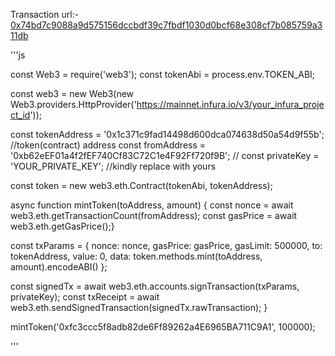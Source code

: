 Transaction url:- [0x74bd7c9088a9d575156dccbdf39c7fbdf1030d0bcf68e308cf7b085759a311db](https://explorer.public.zkevm-test.net/tx/0x74bd7c9088a9d575156dccbdf39c7fbdf1030d0bcf68e308cf7b085759a311db)

'''js

const Web3 = require('web3');
const tokenAbi = process.env.TOKEN_ABI;

const web3 = new Web3(new Web3.providers.HttpProvider('https://mainnet.infura.io/v3/your_infura_project_id'));

const tokenAddress = '0x1c371c9fad14498d600dca074638d50a54d9f55b'; //token(contract) address
const fromAddress = '0xb62eEF01a4f2fEF740Cf83C72C1e4F92Ff720f9B'; //
const privateKey = 'YOUR_PRIVATE_KEY'; //kindly replace with yours

const token = new web3.eth.Contract(tokenAbi, tokenAddress);

async function mintToken(toAddress, amount) {
  const nonce = await web3.eth.getTransactionCount(fromAddress);
  const gasPrice = await web3.eth.getGasPrice();}

  const txParams = {
    nonce: nonce,
    gasPrice: gasPrice,
    gasLimit: 500000,
    to: tokenAddress,
    value: 0,
    data: token.methods.mint(toAddress, amount).encodeABI()
  };

  const signedTx = await web3.eth.accounts.signTransaction(txParams, privateKey);
  const txReceipt = await web3.eth.sendSignedTransaction(signedTx.rawTransaction);
}

mintToken('0xfc3ccc5f8adb82de6Ff89262a4E6965BA711C9A1', 100000);

'''
